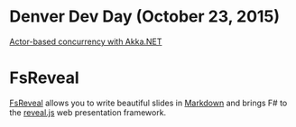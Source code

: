 # Denver Dev Day (October 23, 2015)

[Actor-based concurrency with Akka.NET](http://grishace.github.io/ddd-akka)

# FsReveal

[FsReveal](https://github.com/fsprojects/FsReveal) allows you to write beautiful slides in [Markdown](http://daringfireball.net/projects/markdown/syntax)
and brings F# to the [reveal.js](https://github.com/hakimel/reveal.js/) web presentation framework.
